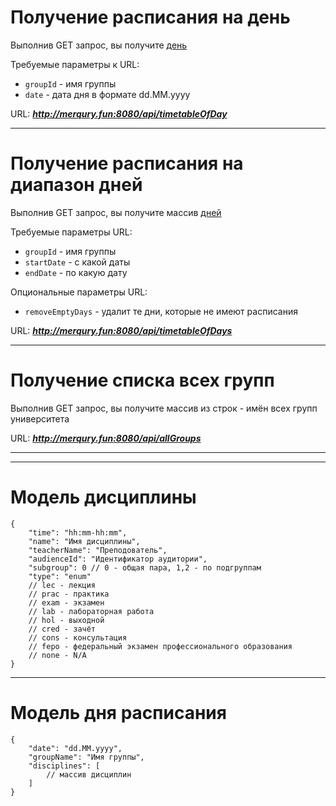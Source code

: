 # Получение расписания на день

Выполнив GET запрос, вы получите 
[день](#модель-дня-расписания)

Требуемые параметры к URL:
* `groupId` - имя группы
* `date` - дата дня в формате dd.MM.yyyy

URL: ***http://merqury.fun:8080/api/timetableOfDay***

<hr>

# Получение расписания на диапазон дней

Выполнив GET запрос, вы получите массив
[дней](#модель-дня-расписания)

Требуемые параметры URL:
* `groupId` - имя группы
* `startDate` - с какой даты
* `endDate` - по какую дату

Опциональные параметры URL:
* `removeEmptyDays` - удалит те дни, которые не имеют расписания

URL: ***http://merqury.fun:8080/api/timetableOfDays***

<hr>

# Получение списка всех групп

Выполнив GET запрос, вы получите массив из строк - имён всех групп университета

URL: ***http://merqury.fun:8080/api/allGroups***

<hr><hr>

# Модель дисциплины
```
{
    "time": "hh:mm-hh:mm",
    "name": "Имя дисциплины",
    "teacherName": "Преподователь",
    "audienceId": "Идентификатор аудитории",
    "subgroup": 0 // 0 - общая пара, 1,2 - по подгруппам        
    "type": "enum" 
    // lec - лекция
    // prac - практика
    // exam - экзамен
    // lab - лабораторная работа
    // hol - выходной
    // cred - зачёт
    // cons - консультация
    // fepo - федеральный экзамен профессионального образования
    // none - N/A
}
```
<hr>

# Модель дня расписания
```
{
    "date": "dd.MM.yyyy",
    "groupName": "Имя группы",
    "disciplines": [
        // массив дисциплин
    ]
}
```
